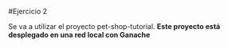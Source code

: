 #Ejercicio 2

Se va a utilizar el proyecto pet-shop-tutorial. **Este proyecto está desplegado en una red local con Ganache**
